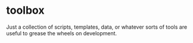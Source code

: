 # toolbox

Just a collection of scripts, templates, data, or whatever sorts of tools are useful to grease the wheels on development.
